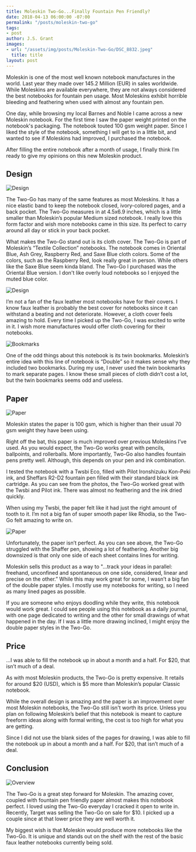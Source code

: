 ```yaml
---
title: Moleskin Two-Go...Finally Fountain Pen Friendly?
date: 2018-04-13 06:00:00 -07:00
permalink: "/posts/moleskin-two-go"
tags:
- post
author: J.S. Grant
images:
- url: "/assets/img/posts/Moleskin-Two-Go/DSC_8832.jpeg"
  title: title
layout: post
---
```


Moleskin is one of the most well known notebook manufactures in the world. Last year they made over 145.2 Million (EUR) in sales worldwide. While Moleskins are available everywhere, they are not always considered the best notebooks for fountain pen usage. Most Moleskins exhibit horrible bleeding and feathering when used with almost any fountain pen.

One day, while browsing my local Barnes and Noble I came across a new Moleskin notebook. For the first time I saw the paper weight printed on the notebook's packaging. The notebook touted 100 gsm weight paper. Since I liked the style of the notebook, something I will get to in a little bit, and wanted to see if Moleskins had improved, I purchased the notebook.

After filling the entire notebook after a month of usage, I finally think I’m ready to give my opinions on this new Moleskin product.

## Design

![Design](/assets/img/posts/Moleskin-Two-Go/DSC_8832.jpeg)

The Two-Go has many of the same features as most Moleskins. It has a nice elastic band to keep the notebook closed, ivory-colored pages, and a back pocket. The Two-Go measures in at 4.5x6.9 inches, which is a little smaller than Moleskin’s popular Medium sized notebook. I really love this form factor and wish more notebooks came in this size. Its perfect to carry around all day or stick in your back pocket.

What makes the Two-Go stand out is its cloth cover. The Two-Go is part of Moleskin’s “Textile Collection” notebooks. The notebook comes in Oriental Blue, Ash Grey, Raspberry Red, and Saxe Blue cloth colors. Some of the colors, such as the Raspberry Red, look really great in person. While others like the Saxe Blue seem kinda bland. The Two-Go I purchased was the Oriental Blue version. I don't like overly loud notebooks so I enjoyed the muted blue color.

![Design](/assets/img/posts/Moleskin-Two-Go/DSC_8816.jpeg)

I’m not a fan of the faux leather most notebooks have for their covers. I know faux leather is probably the best cover for notebooks since it can withstand a beating and not deteriorate. However, a cloth cover feels amazing to hold. Every time I picked up the Two-Go, I was excited to write in it. I wish more manufactures would offer cloth covering for their notebooks.

![Bookmarks](/assets/img/posts/Moleskin-Two-Go/DSC_8826.jpeg)

One of the odd things about this notebook is its twin bookmarks. Moleskin’s entire idea with this line of notebook is “Double” so it makes sense why they included two bookmarks. During my use, I never used the twin bookmarks to mark separate pages. I know these small pieces of cloth didn’t cost a lot, but the twin bookmarks seems odd and useless.

## Paper

![Paper](/assets/img/posts/Moleskin-Two-Go/DSC_8823.jpeg)

Moleskin states the paper is 100 gsm, which is higher than their usual 70 gsm weight they have been using.

Right off the bat, this paper is much improved over previous Moleskins I’ve used.  As you would expect, the Two-Go works great with pencils, ballpoints, and rollerballs. More importantly, Two-Go also handles fountain pens pretty well. Although, this depends on your pen and ink combination.

I tested the notebook with a Twsbi Eco, filled with Pilot Ironshizuku Kon-Peki ink, and Sheffars R2-D2 fountain pen filled with their standard black ink cartridge. As you can see from the photos, the Two-Go worked great with the Twsbi and Pilot ink. There was almost no feathering and the ink dried quickly.

When using my Twsbi, the paper felt like it had just the right amount of tooth to it. I’m not a big fan of super smooth paper like Rhodia, so the Two-Go felt amazing to write on.

![Paper](/assets/img/posts/Moleskin-Two-Go/DSC_8820.jpeg)

Unfortunately, the paper isn’t perfect. As you can see above, the Two-Go struggled with the Shaffer pen, showing a lot of feathering. Another big downsized is that only one side of each sheet contains lines for writing.

Moleskin sells this product as a way to "...track your ideas in parallel: freehand, unconfined and spontaneous on one side, considered, linear and precise on the other.” While this may work great for some, I wasn’t a big fan of the double paper styles. I mostly use my notebooks for writing, so I need as many lined pages as possible.

If you are someone who enjoys doodling while they write, this notebook would work great. I could see people using this notebook as a daily journal, with one page dedicated to writing and the other for small drawings of what happened in the day. If I was a little more drawing inclined, I might enjoy the double paper styles in the Two-Go.

## Price

<p class="pull-quote">...I was able to fill the notebook up in about a month and a half. For $20, that isn’t much of a deal.</p>
As with most Moleskin products, the Two-Go is pretty expensive. It retails for around $20 (USD), which is $5 more than Moleskin’s popular Classic notebook.

While the overall design is amazing and the paper is an improvement over most Moleskin notebooks, the Two-Go still isn't worth its price. Unless you plan on following Moleskin’s belief that this notebook is meant to capture freeform ideas along with formal writing, the cost is too high for what you are getting.

Since I did not use the blank sides of the pages for drawing, I was able to fill the notebook up in about a month and a half. For $20, that isn’t much of a deal.

## Conclusion

![Overview](/assets/img/posts/Moleskin-Two-Go/DSC_8816.jpeg)

The Two-Go is a great step forward for Moleskin. The amazing cover, coupled with fountain pen friendly paper almost makes this notebook perfect. I loved using the Two-Go everyday I cracked it open to write in. Recently, Target was selling the Two-Go on sale for $10. I picked up a couple since at that lower price they are well worth it.

My biggest wish is that Moleskin would produce more notebooks like the Two-Go. It is unique and stands out on the shelf with the rest of the basic faux leather notebooks currently being sold.